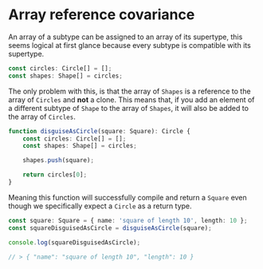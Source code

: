 # Array reference covariance

An array of a subtype can be assigned to an array of its supertype, this seems logical at first glance because every subtype is compatible with its supertype.


```typescript
const circles: Circle[] = [];
const shapes: Shape[] = circles;
```

The only problem with this, is that the array of `Shapes` is a reference to the array of `Circles` and **not** a clone. This means that, if you add an element of a different subtype of `Shape` to the array of `Shapes`, it will also be added to the array of `Circles`.

```typescript
function disguiseAsCircle(square: Square): Circle {
    const circles: Circle[] = [];
    const shapes: Shape[] = circles;

    shapes.push(square);

    return circles[0];
}
```

Meaning this function will successfully compile and return a `Square` even though we specifically expect a `Circle` as a return type.

```typescript
const square: Square = { name: 'square of length 10', length: 10 };
const squareDisguisedAsCircle = disguiseAsCircle(square);

console.log(squareDisguisedAsCircle);

// > { "name": "square of length 10", "length": 10 }
```
